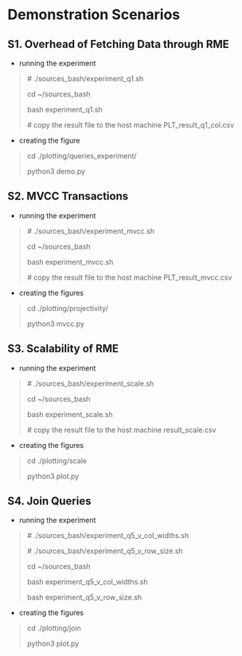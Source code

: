 # Demonstration Scenarios

## S1. Overhead of Fetching Data through RME

- running the experiment
> \# ./sources_bash/experiment_q1.sh
>
> cd ~/sources_bash
>
> bash experiment_q1.sh
>
> \# copy the result file to the host machine PLT_result_q1_col.csv

- creating the figure
> cd ./plotting/queries_experiment/
>
> python3 demo.py

## S2. MVCC Transactions

- running the experiment
> \# ./sources_bash/experiment_mvcc.sh
>
> cd ~/sources_bash
>
> bash experiment_mvcc.sh
>
> \# copy the result file to the host machine PLT_result_mvcc.csv

- creating the figures
> cd ./plotting/projectivity/
>
> python3 mvcc.py

## S3. Scalability of RME

- running the experiment
> \# ./sources_bash/experiment_scale.sh
>
> cd ~/sources_bash
>
> bash experiment_scale.sh
>
> \# copy the result file to the host machine result_scale.csv

- creating the figures
> cd ./plotting/scale
>
> python3 plot.py

## S4. Join Queries

- running the experiment
> \# ./sources_bash/experiment_q5_v_col_widths.sh
>
> \# ./sources_bash/experiment_q5_v_row_size.sh
>
> cd ~/sources_bash
>
> bash experiment_q5_v_col_widths.sh
>
> bash experiment_q5_v_row_size.sh

- creating the figures
> cd ./plotting/join
>
> python3 plot.py
